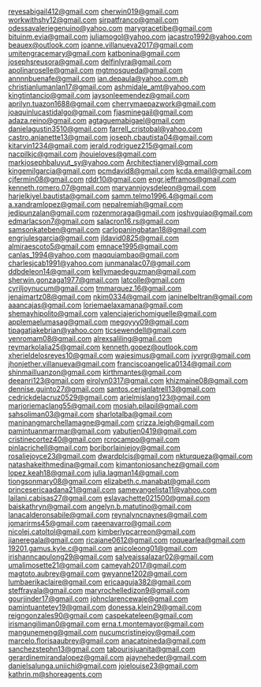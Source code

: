 reyesabigail412@gmail.com
cherwin019@gmail.com
workwithshy12@gmail.com
sirpatfranco@gmail.com
odessavaleriegenuino@yahoo.com
marygracetibe@gmail.com
bituinm.evia@gmail.com
juliamogol@yahoo.com
jacastro1992@yahoo.com
beauex@outlook.com
joanne.villanueva2017@gmail.com
umitengracemary@gmail.com
katbonina@gmail.com
josephsreusora@gmail.com
delfinlyra@gmail.com
apolinaroselle@gmail.com
mgtmosqueda@gmail.com
annnnbuenafe@gmail.com
ian.depaula@yahoo.com.ph
christianlumanlan17@gmail.com
ashmidale_amt@yahoo.com
kingtintancio@gmail.com
jaysonleemendez@gmail.com
aprilyn.tuazon1688@gmail.com
cherrymaepazwork@gmail.com
joaquinlucastidalgo@gmail.com
fjasminegail@gmail.com
adaza.reino@gmail.com
agtaguemabigael@gmail.com
danielagustin3510@gmail.com
farrell_cristobal@yahoo.com
castro.anjanette13@gmail.com
joseph.cbautista04@gmail.com
kitarvin1234@gmail.com
jerald.rodriguez215@gmail.com
nacpilkjc@gmail.com
jhouieloves@gmail.com
markjosephbaluyut_sy@yahoo.com
Architectjaneryl@gmail.com
kingemilgarcia@gmail.com
pcmdavid8@gmail.com
kcda.email@gmail.com
cjfermin08@gmail.com
rddr10@gmail.com
engr.jefframos@gmail.com
kenneth.romero.07@gmail.com
maryannjoysdeleon@gmail.com
harjelkiyel.bautista@gmail.com
samm.telmo1996.4@gmail.com
a.xandramlopez@gmail.com
nepalremiah@gmail.com
jedipunzalan@gmail.com
rozenmoraga@gmail.com
joshvguiao@gmail.com
edmarlacson7@gmail.com
salacron16.rs@gmail.com
samsonkateben@gmail.com
carlopaningbatan18@gmail.com
engrjulesgarcia@gmail.com
jldavid0825@gmail.com
almiraescoto5@gmail.com
emnace1995@gmail.com
canlas_1994@yahoo.com
maqquiambao@gmail.com
charlesjcab1991@yahoo.com
junmanalac07@gmail.com
ddbdeleon14@gmail.com
kellymaedeguzman@gmail.com
sherwin.gonzaga1977@gmail.com
latcolle@gmail.com
cyriljoynucum@gmail.com
tmmarquez.16@gmail.com
jenaimartz08@gmail.com
nkim0334@gmail.com
janinelbeltran@gmail.com
aaancajas@gmail.com
loriemaelaxamana@gmail.com
shemayhipolito@gmail.com
valenciajerichomiguelle@gmail.com
applemaelumasag@gmail.com
megoyyy09@gmail.com
tipagatjakebrian@yahoo.com
ticsewendell@gmail.com
venromam08@gmail.com
alrexsaliling@gmail.com
reymarkolalia25@gmail.com
kenneth.gopez@outlook.com
xherieldelosreyes10@gmail.com
wajesimus@gmail.com
jyvrgr@gmail.com
jhonjether.villanueva@gmail.com
franciscoangelica0134@gmail.com
shinmailluanzon@gmail.com
kirthmantes@gmail.com
deeanri123@gmail.com
eirolyn0317@gmail.com
khizmaine08@gmail.com
dennise.guinto27@gmail.com
santos.cerjanlatrell13@gmail.com
cedrickdelacruz0529@gmail.com
arielmislang123@gmail.com
marjoriemaclang55@gmail.com
mosiah.pilapil@gmail.com
sahsoliman03@gmail.com
sharlotalba@gmail.com
maninangmarchellamagne@gmail.com
crizza.leigh@gmail.com
pamintuanmarrmar@gmail.com
yabutjen0419@gmail.com
cristinecortez40@gmail.com
rcrocampo@gmail.com
pinlacrichell@gmail.com
boriborlainiejoy@gmail.com
rosaliejoyce23@gmail.com
dwardplcis@gmail.com
nkturqueza@gmail.com
natashakeithmedina@gmail.com
kimantoniosanchez@gmail.com
lopez.keah18@gmail.com
julia.lagman14@gmail.com
tiongsonmary08@gmail.com
elizabeth.c.manabat@gmail.com
princesericaadana21@gmail.com
samevangelista11@yahoo.com
lailani.cabisas27@gmail.com
eslavachette021500@gmail.com
baiskathryn@gmail.com
angelyn.b.matutino@gmail.com
lanacalderonsabile@gmail.com
reynalyncnaynes@gmail.com
jomarirms45@gmail.com
raeenavarro@gmail.com
nicolej.catoltol@gmail.com
kimberlypcarreon@gmail.com
jianeregala@gmail.com
ricajane0612@gmail.com
roquearlea@gmail.com
19201.gamus.kyle.c@gmail.com
anicoleong01@gmail.com
irishanncapulong29@gmail.com
salveaissalazar02@gmail.com
umalimosette21@gmail.com
cameyah2017@gmail.com
magtoto.aubrey@gmail.com
gwyanne1202@gmail.com
lumbaerikaclaire@gmail.com
ericaaguja382@gmail.com
steffrayala@gmail.com
maryrochelledizon9@gmail.com
gourjinder17@gmail.com
johnclarencewaje@gmail.com
pamintuantetey19@gmail.com
donessa.klein29@gmail.com
reigngonzales90@gmail.com
caspekateleen@gmail.com
irismangiliman0@gmail.com
erna.t.montemayor@gmail.com
mangunemeng@gmail.com
nucumcristinejoy@gmail.com
marcelo.florisaaubrey@gmail.com
anacatpineda@gmail.com
sanchezstephn13@gmail.com
tabourisjuanita@gmail.com
gerardinemirandalopez@gmail.com
ajayneheder@gmail.com
danielsalunga.uniichi@gmail.com
joielouise23@gmail.com
kathrin.m@shoreagents.com

